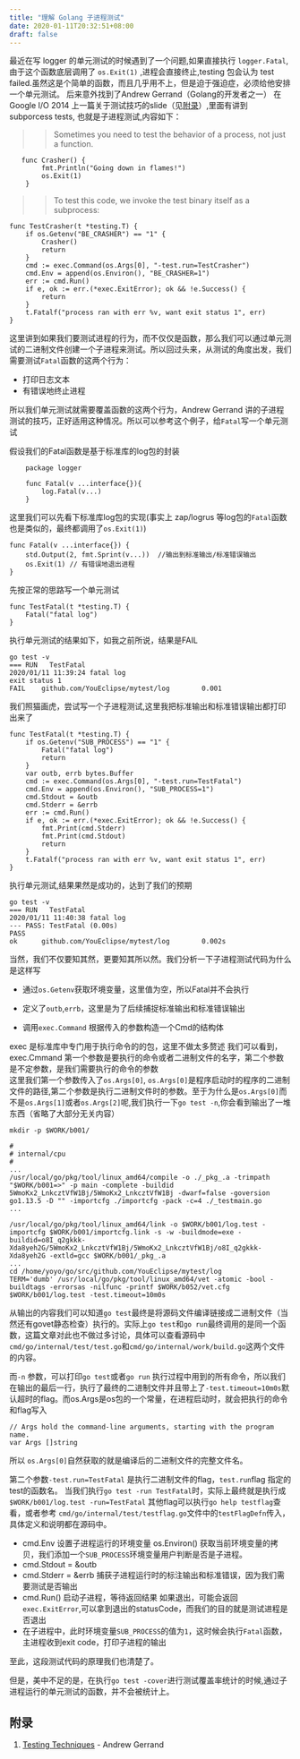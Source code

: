 ```yaml
---
title: "理解 Golang 子进程测试"
date: 2020-01-11T20:32:51+08:00
draft: false
---
```


最近在写 logger 的单元测试的时候遇到了一个问题,如果直接执行 `logger.Fatal`,由于这个函数底层调用了 `os.Exit(1)` ,进程会直接终止,testing 包会认为 test failed.虽然这是个简单的函数，而且几乎用不上，但是迫于强迫症，必须给他安排一个单元测试。
后来意外找到了Andrew Gerrand（Golang的开发者之一） 在 Google I/O 2014 上一篇关于测试技巧的slide（见[附录](#jump)）,里面有讲到 subporcess tests, 也就是子进程测试,内容如下：

>> Sometimes you need to test the behavior of a process, not just a function.

```golang
   func Crasher() {
        fmt.Println("Going down in flames!")
        os.Exit(1)
    }
```
>> To test this code, we invoke the test binary itself as a subprocess:

```golang
func TestCrasher(t *testing.T) {
    if os.Getenv("BE_CRASHER") == "1" {
        Crasher()
        return
    }
    cmd := exec.Command(os.Args[0], "-test.run=TestCrasher")
    cmd.Env = append(os.Environ(), "BE_CRASHER=1")
    err := cmd.Run()
    if e, ok := err.(*exec.ExitError); ok && !e.Success() {
        return
    }
    t.Fatalf("process ran with err %v, want exit status 1", err)
}
```
这里讲到如果我们要测试进程的行为，而不仅仅是函数，那么我们可以通过单元测试的二进制文件创建一个子进程来测试。所以回过头来，从测试的角度出发，我们需要测试`Fatal`函数的这两个行为：
- 打印日志文本
- 有错误地终止进程

所以我们单元测试就需要覆盖函数的这两个行为，Andrew Gerrand 讲的子进程测试的技巧，正好适用这种情况。所以可以参考这个例子，给`Fatal`写一个单元测试

假设我们的Fatal函数是基于标准库的log包的封装
```golang
    package logger

    func Fatal(v ...interface{}){
        log.Fatal(v...)
    }
```
这里我们可以先看下标准库log包的实现(事实上 zap/logrus 等log包的`Fatal`函数也是类似的，最终都调用了`os.Exit(1)`) 
```golang
func Fatal(v ...interface{}) {
	std.Output(2, fmt.Sprint(v...))  //输出到标准输出/标准错误输出
	os.Exit(1) // 有错误地退出进程
}
```
先按正常的思路写一个单元测试
```golang
func TestFatal(t *testing.T) {
    Fatal("fatal log")
}
```
执行单元测试的结果如下，如我之前所说，结果是FAIL
```
go test -v
=== RUN   TestFatal
2020/01/11 11:39:24 fatal log
exit status 1
FAIL    github.com/YouEclipse/mytest/log        0.001
```

我们照猫画虎，尝试写一个子进程测试,这里我把标准输出和标准错误输出都打印出来了
```golang
func TestFatal(t *testing.T) {
	if os.Getenv("SUB_PROCESS") == "1" {
		Fatal("fatal log")
		return
	}
	var outb, errb bytes.Buffer
	cmd := exec.Command(os.Args[0], "-test.run=TestFatal")
	cmd.Env = append(os.Environ(), "SUB_PROCESS=1")
	cmd.Stdout = &outb
	cmd.Stderr = &errb
	err := cmd.Run()
	if e, ok := err.(*exec.ExitError); ok && !e.Success() {
		fmt.Print(cmd.Stderr)
		fmt.Print(cmd.Stdout)
		return
	}
	t.Fatalf("process ran with err %v, want exit status 1", err)
}

```
执行单元测试,结果果然是成功的，达到了我们的预期
```
go test -v
=== RUN   TestFatal
2020/01/11 11:40:38 fatal log
--- PASS: TestFatal (0.00s)
PASS
ok      github.com/YouEclipse/mytest/log        0.002s
```


当然，我们不仅要知其然，更要知其所以然。我们分析一下子进程测试代码为什么是这样写

- 通过`os.Getenv`获取环境变量，这里值为空，所以Fatal并不会执行

- 定义了`outb`,`errb`，这里是为了后续捕捉标准输出和标准错误输出

- 调用`exec.Command` 根据传入的参数构造一个Cmd的结构体

exec 是标准库中专门用于执行命令的的包，这里不做太多赘述
我们可以看到，exec.Cmmand 第一个参数是要执行的命令或者二进制文件的名字，第二个参数是不定参数，是我们需要执行的命令的参数  
这里我们第一个参数传入了`os.Args[0]`,  `os.Args[0]`是程序启动时的程序的二进制文件的路径,第二个参数是执行二进制文件时的参数。至于为什么是`os.Args[0]`而不是`os.Args[1]`或者`os.Args[2]`呢,我们执行一下`go test -n`,你会看到输出了一堆东西（省略了大部分无关内容）
```
mkdir -p $WORK/b001/

#
# internal/cpu
#
... 
/usr/local/go/pkg/tool/linux_amd64/compile -o ./_pkg_.a -trimpath "$WORK/b001=>" -p main -complete -buildid 5WmoKx2_LnkcztVfW1Bj/5WmoKx2_LnkcztVfW1Bj -dwarf=false -goversion go1.13.5 -D "" -importcfg ./importcfg -pack -c=4 ./_testmain.go
...

/usr/local/go/pkg/tool/linux_amd64/link -o $WORK/b001/log.test -importcfg $WORK/b001/importcfg.link -s -w -buildmode=exe -buildid=o8I_q2gkkk-Xda8yeh2G/5WmoKx2_LnkcztVfW1Bj/5WmoKx2_LnkcztVfW1Bj/o8I_q2gkkk-Xda8yeh2G -extld=gcc $WORK/b001/_pkg_.a
...
cd /home/yoyo/go/src/github.com/YouEclipse/mytest/log
TERM='dumb' /usr/local/go/pkg/tool/linux_amd64/vet -atomic -bool -buildtags -errorsas -nilfunc -printf $WORK/b052/vet.cfg
$WORK/b001/log.test -test.timeout=10m0s
```
从输出的内容我们可以知道`go test`最终是将源码文件编译链接成二进制文件（当然还有govet静态检查）执行的。实际上`go test`和`go run`最终调用的是同一个函数，这篇文章对此也不做过多讨论，具体可以查看源码中`cmd/go/internal/test/test.go`和`cmd/go/internal/work/build.go`这两个文件的内容。

而`-n` 参数，可以打印`go test`或者`go run` 执行过程中用到的所有命令，所以我们在输出的最后一行，执行了最终的二进制文件并且带上了`-test.timeout=10m0s`默认超时的flag。而os.Args是os包的一个常量，在进程启动时，就会把执行的命令和flag写入
```golang
// Args hold the command-line arguments, starting with the program name.
var Args []string
```
所以 `os.Args[0]`自然获取的就是编译后的二进制文件的完整文件名。

第二个参数`-test.run=TestFatal` 是执行二进制文件的flag，`test.run`flag 指定的test的函数名。
当我们执行`go test -run TestFatal`时，实际上最终就是执行成`$WORK/b001/log.test -run=TestFatal`
其他flag可以执行`go help testflag`查看，或者参考 `cmd/go/internal/test/testflag.go`文件中的`testFlagDefn`传入，具体定义和说明都在源码中。
- cmd.Env 设置子进程运行的环境变量
os.Environ() 获取当前环境变量的拷贝，我们添加一个`SUB_PROCESS`环境变量用户判断是否是子进程。
- cmd.Stdout = &outb 
- cmd.Stderr = &errb
捕获子进程运行时的标注输出和标准错误，因为我们需要测试是否输出
-  cmd.Run()
启动子进程，等待返回结果 如果退出，可能会返回`exec.ExitError`,可以拿到退出的statusCode，而我们的目的就是测试进程是否退出
- 在子进程中，此时环境变量`SUB_PROCESS`的值为`1`，这时候会执行`Fatal`函数，主进程收到exit code，打印子进程的输出


至此，这段测试代码的原理我们也清楚了。

但是，美中不足的是，在执行`go test -cover`进行测试覆盖率统计的时候,通过子进程运行的单元测试的函数，并不会被统计上。

## <span id="jump">附录</span>

1. [Testing Techniques](https://talks.golang.org/2014/testing.slide#23) - Andrew Gerrand 
